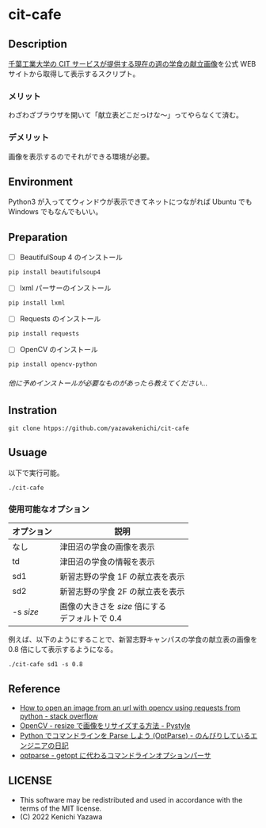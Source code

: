 # cit-cafe
## Description
[千葉工業大学の CIT サービスが提供する現在の週の学食の献立画像](https://www.cit-s.com/dining/)を公式 WEB サイトから取得して表示するスクリプト。

### メリット
わざわざブラウザを開いて「献立表どこだっけな〜」ってやらなくて済む。

### デメリット
画像を表示するのでそれができる環境が必要。

## Environment
Python3 が入っててウィンドウが表示できてネットにつながれば Ubuntu でも Windows でもなんでもいい。

## Preparation
- [ ] BeautifulSoup 4 のインストール
```
pip install beautifulsoup4
```
- [ ] lxml パーサーのインストール
```
pip install lxml
```
- [ ] Requests のインストール
```
pip install requests
```
- [ ] OpenCV のインストール
```
pip install opencv-python
```

<h6>他に予めインストールが必要なものがあったら教えてください...</h6>

## Instration
```
git clone htpps://github.com/yazawakenichi/cit-cafe
```

## Usuage
以下で実行可能。
```
./cit-cafe
```
### 使用可能なオプション
|オプション|説明
|---|---
|なし|津田沼の学食の画像を表示
|td|津田沼の学食の情報を表示
|sd1|新習志野の学食 1F の献立表を表示
|sd2|新習志野の学食 2F の献立表を表示
|-s *size*|画像の大きさを *size* 倍にする<br>デフォルトで 0.4

例えば、以下のようにすることで、新習志野キャンパスの学食の献立表の画像を 0.8 倍にして表示するようになる。
```
./cit-cafe sd1 -s 0.8
```


## Reference
- [How to open an image from an url with opencv using requests from python - stack overflow](https://stackoverflow.com/questions/57539233/how-to-open-an-image-from-an-url-with-opencv-using-requests-from-python)
- [OpenCV - resize で画像をリサイズする方法 - Pystyle](https://pystyle.info/opencv-resize/)
- [Python でコマンドラインを Parse しよう (OptParse) - のんびりしているエンジニアの日記](https://nonbiri-tereka.hatenablog.com/entry/2014/09/19/143728)
- [optparse - getopt に代わるコマンドラインオプションパーサ](https://ja.pymotw.com/2/optparse/)

## LICENSE

- This software may be redistributed and used in accordance with the terms of the MIT license.
- (C) 2022 Kenichi Yazawa

